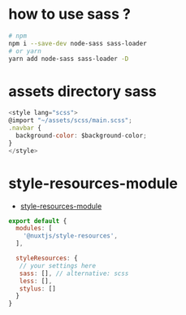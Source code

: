 
# how to use sass ?

```bash
# npm
npm i --save-dev node-sass sass-loader
# or yarn
yarn add node-sass sass-loader -D
```

# assets directory sass

```js
<style lang="scss">
@import "~/assets/scss/main.scss";
.navbar {
  background-color: $background-color;
}
</style>
```

# style-resources-module

* [style-resources-module](https://github.com/nuxt-community/style-resources-module)

```js
export default {
  modules: [
    '@nuxtjs/style-resources',
  ],

  styleResources: {
   // your settings here
   sass: [], // alternative: scss
   less: [],
   stylus: []
  }
}
```
